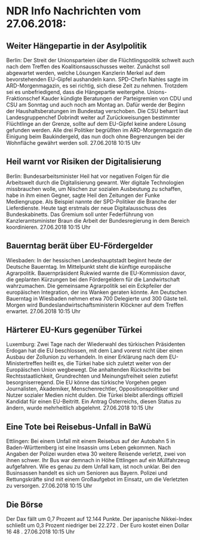 # NDR Info Nachrichten vom 27.06.2018:


## Weiter Hängepartie in der Asylpolitik
Berlin: Der Streit der Unionsparteien über die Flüchtlingspolitik schwelt auch nach dem Treffen des Koalitionsausschusses weiter. Zunächst soll abgewartet werden, welche Lösungen Kanzlerin Merkel auf dem bevorstehenden EU-Gipfel aushandeln kann. SPD-Chefin Nahles sagte im ARD-Morgenmagazin, es sei richtig, sich diese Zeit zu nehmen. Trotzdem sei es unbefriedigend, dass die Hängepartie weitergehe. Unions-Fraktionschef Kauder kündigte Beratungen der Parteigremien von CDU und CSU am Sonntag und auch noch am Montag an. Dafür werde der Beginn der Haushaltsberatungen im Bundestag verschoben. Die CSU beharrt laut Landesgruppenchef Dobrindt weiter auf Zurückweisungen bestimmter Flüchtlinge an der Grenze, sollte auf dem EU-Gipfel keine andere Lösung gefunden werden. Alle drei Politiker begrüßten im ARD-Morgenmagazin die Einigung beim Baukindergeld, das nun doch ohne Begrenzungen bei der Wohnfläche gewährt werden soll. 27.06.2018 10:15 Uhr 

## Heil warnt vor Risiken der Digitalisierung
Berlin: 	Bundesarbeitsminister Heil hat vor negativen Folgen für die Arbeitswelt durch die Digitalisierung gewarnt. Wer digitale Technologien missbrauchen wolle, um Nischen zur sozialen Ausbeutung zu schaffen, habe in ihm einen Gegner, sagte Heil den Zeitungen der Funke Mediengruppe. Als Beispiel nannte der SPD-Politiker die Branche der Lieferdienste. Heute tagt erstmals der neue Digitalausschuss des Bundeskabinetts. Das Gremium soll unter Federführung von Kanzleramtsminister Braun die Arbeit der Bundesregierung in dem Bereich koordinieren. 27.06.2018 10:15 Uhr 

## Bauerntag berät über EU-Fördergelder
Wiesbaden: In der hessischen Landeshauptstadt beginnt heute der Deutsche Bauerntag. Im Mittelpunkt steht die künftige europäische Agrarpolitik. Bauernpräsident Rukwied warnte die EU-Kommission davor, die geplanten Kürzungen bei den Fördergeldern für die Landwirtschaft wahrzumachen. Die gemeinsame Agrarpolitik sei ein Eckpfeiler der europäischen Integration, der ins Wanken geraten könnte. Am Deutschen Bauerntag in Wiesbaden nehmen etwa 700 Delegierte und 300 Gäste teil. Morgen wird Bundeslandwirtschaftsministerin Klöckner auf dem Treffen erwartet. 27.06.2018 10:15 Uhr 

## Härterer EU-Kurs gegenüber Türkei
Luxemburg: Zwei Tage nach der Wiederwahl des türkischen Präsidenten Erdogan hat die EU beschlossen, mit dem Land vorerst nicht über einen Ausbau der Zollunion zu verhandeln. In einer Erklärung nach dem EU-Ministertreffen heißt es, die Türkei habe sich zuletzt weiter von der Europäischen Union wegbewegt. Die anhaltenden Rückschritte bei Rechtsstaatlichkeit, Grundrechten und Meinungsfreiheit seien zutiefst besorgniserregend. Die EU könne das türkische Vorgehen gegen Journalisten, Akademiker, Menschenrechtler, Oppositionspolitiker und Nutzer sozialer Medien nicht dulden. Die Türkei bleibt allerdings offiziell Kandidat für einen EU-Beitritt. Ein Antrag Österreichs, diesen Status zu ändern, wurde mehrheitlich abgelehnt. 27.06.2018 10:15 Uhr 

## Eine Tote bei Reisebus-Unfall in BaWü
Ettlingen: Bei einem Unfall mit einem Reisebus auf der Autobahn 5 in Baden-Württemberg ist eine Insassin ums Leben gekommen. Nach Angaben der Polizei wurden etwa 30 weitere Reisende verletzt, zwei von ihnen schwer. Ihr Bus war demnach in Höhe Ettlingen auf ein Müllfahrzeug aufgefahren. Wie es genau zu dem Unfall kam, ist noch unklar. Bei den Businsassen handelt es sich um Senioren aus Bayern. Polizei und Rettungskräfte sind mit einem Großaufgebot im Einsatz, um die Verletzten zu versorgen. 27.06.2018 10:15 Uhr 

## Die Börse
Der Dax fällt um  0,7  Prozent auf  12.144 Punkte. Der japanische Nikkei-Index schließt um  0,3  Prozent niedriger bei  22.272 . Der Euro kostet einen Dollar  16 48 . 27.06.2018 10:15 Uhr 
